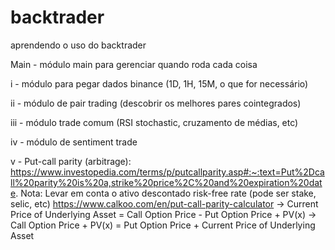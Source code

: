 # backtrader
aprendendo o uso do backtrader

Main - módulo main para gerenciar quando roda cada coisa

i - módulo para pegar dados binance (1D, 1H, 15M, o que for necessário)

ii - módulo de pair trading (descobrir os melhores pares cointegrados)

iii - módulo trade comum (RSI stochastic, cruzamento de médias, etc)

iv - módulo de sentiment trade

v - Put-call parity (arbitrage): https://www.investopedia.com/terms/p/putcallparity.asp#:~:text=Put%2Dcall%20parity%20is%20a,strike%20price%2C%20and%20expiration%20date.
Nota: Levar em conta o ativo descontado risk-free rate (pode ser stake, selic, etc) https://www.calkoo.com/en/put-call-parity-calculator
-> Current Price of Underlying Asset = Call Option Price - Put Option Price + PV(x)
-> Call Option Price + PV(x) = Put Option Price + Current Price of Underlying Asset
